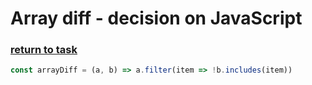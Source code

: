 # Array diff - decision on JavaScript

### [return to task](README.md)

```javascript
const arrayDiff = (a, b) => a.filter(item => !b.includes(item))
```
